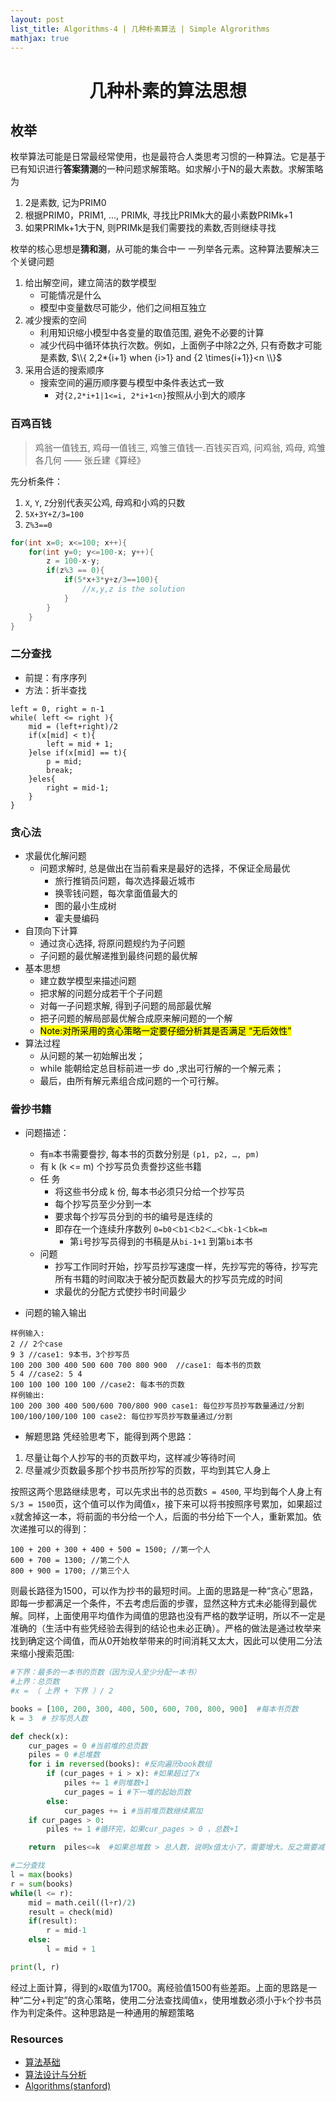 ```yaml
---
layout: post
list_title: Algorithms-4 | 几种朴素算法 | Simple Algrorithms
mathjax: true
---
```


<h1 style="text-align:center">几种朴素的算法思想</h1>

## 枚举

枚举算法可能是日常最经常使用，也是最符合人类思考习惯的一种算法。它是基于已有知识进行**答案猜测**的一种问题求解策略。如求解小于N的最大素数。求解策略为

1. 2是素数, 记为PRIM0
2. 根据PRIM0，PRIM1, …, PRIMk, 寻找比PRIMk大的最小素数PRIMk+1
3. 如果PRIMk+1大于N, 则PRIMk是我们需要找的素数,否则继续寻找

枚举的核心思想是**猜和测**，从可能的集合中一 一列举各元素。这种算法要解决三个关键问题

1. 给出解空间，建立简洁的数学模型
    - 可能情况是什么
    - 模型中变量数尽可能少，他们之间相互独立
2. 减少搜索的空间
    - 利用知识缩小模型中各变量的取值范围, 避免不必要的计算
    - 减少代码中循环体执行次数。例如，上面例子中除2之外, 只有奇数才可能是素数, $\\{ 2,2*{i+1}  when {i>1} and {2 \times{i+1}}<n \\}$
3. 采用合适的搜索顺序
    - 搜索空间的遍历顺序要与模型中条件表达式一致
        - 对`{2,2*i+1|1<=i, 2*i+1<n}`按照从小到大的顺序

### 百鸡百钱

> 鸡翁一值钱五, 鸡母一值钱三, 鸡雏三值钱一.百钱买百鸡, 问鸡翁, 鸡母, 鸡雏各几何 —— 张丘建《算经》

先分析条件：

1. `X`, `Y`, `Z`分别代表买公鸡, 母鸡和小鸡的只数
2. `5X+3Y+Z/3=100`
3. `Z%3==0`

```cpp
for(int x=0; x<=100; x++){
    for(int y=0; y<=100-x; y++){
        z = 100-x-y;
        if(z%3 == 0){
            if(5*x+3*y+z/3==100){
                //x,y,z is the solution
            }
        }
    }
}
```


### 二分查找

- 前提：有序序列
- 方法：折半查找

```
left = 0, right = n-1
while( left <= right ){
	mid = (left+right)/2
	if(x[mid] < t){
		left = mid + 1;
	}else if(x[mid] == t){
		p = mid;
		break;
	}eles{
		right = mid-1;
	}
}
```

### 贪心法

- 求最优化解问题
	- 问题求解时, 总是做出在当前看来是最好的选择，不保证全局最优
		- 旅行推销员问题，每次选择最近城市
		- 换零钱问题，每次拿面值最大的
		- 图的最小生成树
		- 霍夫曼编码 
- 自顶向下计算
	- 通过贪心选择, 将原问题规约为子问题
	- 子问题的最优解递推到最终问题的最优解
- 基本思想
	- 建立数学模型来描述问题
	- 把求解的问题分成若干个子问题
	- 对每一子问题求解, 得到子问题的局部最优解
	- 把子问题的解局部最优解合成原来解问题的一个解
	- <mark>Note:对所采用的贪心策略一定要仔细分析其是否满足 “无后效性”</mark>
- 算法过程
	- 从问题的某一初始解出发；
	- while 能朝给定总目标前进一步 do ,求出可行解的一个解元素；
	- 最后，由所有解元素组合成问题的一个可行解。

### 誊抄书籍

- 问题描述：
	- 有`m`本书需要誊抄, 每本书的页数分别是 `(p1, p2, …, pm)`
	- 有 k (k <= m) 个抄写员负责誊抄这些书籍
	- 任 务
		- 将这些书分成 k 份, 每本书必须只分给一个抄写员
		- 每个抄写员至少分到一本
		- 要求每个抄写员分到的书的编号是连续的
		- 即存在一个连续升序数列 `0=b0＜b1＜b2＜…＜bk-1＜bk=m`
			- 第`i`号抄写员得到的书稿是从`bi-1+1` 到第`bi`本书
	- 问题
		- 抄写工作同时开始，抄写员抄写速度一样，先抄写完的等待，抄写完所有书籍的时间取决于被分配页数最大的抄写员完成的时间
		- 求最优的分配方式使抄书时间最少
		
- 问题的输入输出

```
样例输入:
2 // 2个case
9 3 //case1: 9本书，3个抄写员
100 200 300 400 500 600 700 800 900  //case1: 每本书的页数
5 4 //case2: 5 4
100 100 100 100 100 //case2: 每本书的页数
样例输出:
100 200 300 400 500/600 700/800 900 case1: 每位抄写员抄写数量通过/分割
100/100/100/100 100 case2: 每位抄写员抄写数量通过/分割
```

- 解题思路
凭经验思考下，能得到两个思路：

1. 尽量让每个人抄写的书的页数平均，这样减少等待时间
2. 尽量减少页数最多那个抄书员所抄写的页数，平均到其它人身上

按照这两个思路继续思考，可以先求出书的总页数`S = 4500`, 平均到每个人身上有`S/3 = 1500`页，这个值可以作为阈值`x`，接下来可以将书按照序号累加，如果超过`x`就舍掉这一本，将前面的书分给一个人，后面的书分给下一个人，重新累加。依次递推可以的得到：

```
100 + 200 + 300 + 400 + 500 = 1500; //第一个人
600 + 700 = 1300; //第二个人
800 + 900 = 1700; //第三个人
```
则最长路径为1500，可以作为抄书的最短时间。上面的思路是一种“贪心”思路，即每一步都满足一个条件，不去考虑后面的步骤，显然这种方式未必能得到最优解。同样，上面使用平均值作为阈值的思路也没有严格的数学证明，所以不一定是准确的（生活中有些凭经验去得到的结论也未必正确）。严格的做法是通过枚举来找到确定这个阈值，而从0开始枚举带来的时间消耗又太大，因此可以使用二分法来缩小搜索范围:

```python
#下界：最多的一本书的页数（因为没人至少分配一本书）
#上界：总页数
#x = （ 上界 + 下界 ）/ 2

books = [100, 200, 300, 400, 500, 600, 700, 800, 900]  #每本书页数
k = 3  # 抄写员人数

def check(x):
    cur_pages = 0 #当前堆的总页数
    piles = 0 #总堆数
    for i in reversed(books): #反向遍历book数组
        if (cur_pages + i > x): #如果超过了x
            piles += 1 #则堆数+1
            cur_pages = i #下一堆的起始页数
        else:
            cur_pages += i #当前堆页数继续累加
    if cur_pages > 0: 
        piles += 1 #循环完，如果cur_pages > 0 ，总数+1

    return  piles<=k  #如果总堆数 > 总人数，说明x值太小了，需要增大。反之需要减少

#二分查找
l = max(books)
r = sum(books)
while(l <= r):
    mid = math.ceil((l+r)/2)
    result = check(mid)
    if(result):
        r = mid-1
    else:
        l = mid + 1

print(l, r)
```

经过上面计算，得到的`x`取值为1700。离经验值1500有些差距。上面的思路是一种“二分+判定”的贪心策略，使用二分法查找阈值`x`，使用堆数必须小于`k`个抄书员作为判定条件。这种思路是一种通用的解题策略








### Resources

- [算法基础](https://www.coursera.org/learn/suanfa-jichu)
- [算法设计与分析](https://www.coursera.org/learn/algorithms)
- [Algorithms(stanford)](https://www.coursera.org/specializations/algorithms)
